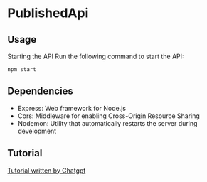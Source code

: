 # PublishedApi

## Usage
Starting the API
Run the following command to start the API:

`npm start`

## Dependencies
- Express: Web framework for Node.js
- Cors: Middleware for enabling Cross-Origin Resource Sharing
- Nodemon: Utility that automatically restarts the server during development

## Tutorial
[Tutorial written by Chatgpt](https://chat.openai.com/share/97f94213-220e-4450-9c61-ea5a7a47ab9b)
